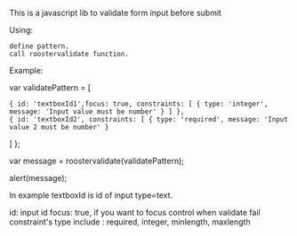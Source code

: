 This is a javascript lib to validate form input before submit

Using:

    define pattern.
    call roostervalidate function.

Example:

var validatePattern = [ 
    
    { id: 'textboxId1',focus: true, constraints: [ { type: 'integer', message: 'Input value must be number' } ] },    
    { id: 'textboxId2', constraints: [ { type: 'required', message: 'Input value 2 must be number' } 
] };

var message = roostervalidate(validatePattern);

alert(message);

In example textboxId is id of input type=text. 

id: input id
focus: true, if you want to focus control when validate fail
constraint's type include : 
    required,
    integer,
    minlength,
    maxlength

